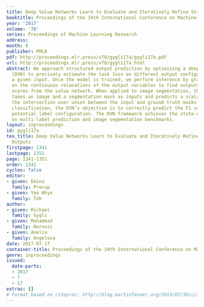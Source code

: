 ```yaml
---
title: Deep Value Networks Learn to Evaluate and Iteratively Refine Structured Outputs
booktitle: Proceedings of the 34th International Conference on Machine Learning
year: '2017'
volume: '70'
series: Proceedings of Machine Learning Research
address: 
month: 0
publisher: PMLR
pdf: http://proceedings.mlr.press/v70/gygli17a/gygli17a.pdf
url: http://proceedings.mlr.press/v70/gygli17a.html
abstract: We approach structured output prediction by optimizing a deep value network
  (DVN) to precisely estimate the task loss on different output configurations for
  a given input. Once the model is trained, we perform inference by gradient descent
  on the continuous relaxations of the output variables to find outputs with promising
  scores from the value network. When applied to image segmentation, the value network
  takes an image and a segmentation mask as inputs and predicts a scalar estimating
  the intersection over union between the input and ground truth masks. For multi-label
  classification, the DVN’s objective is to correctly predict the F1 score for any
  potential label configuration. The DVN framework achieves the state-of-the-art results
  on multi-label prediction and image segmentation benchmarks.
layout: inproceedings
id: gygli17a
tex_title: Deep Value Networks Learn to Evaluate and Iteratively Refine Structured
  Outputs
firstpage: 1341
lastpage: 1351
page: 1341-1351
order: 1341
cycles: false
editor:
- given: Doina
  family: Precup
- given: Yee Whye
  family: Teh
author:
- given: Michael
  family: Gygli
- given: Mohammad
  family: Norouzi
- given: Anelia
  family: Angelova
date: 2017-07-17
container-title: Proceedings of the 34th International Conference on Machine Learning
genre: inproceedings
issued:
  date-parts:
  - 2017
  - 7
  - 17
extras: []
# Format based on citeproc: http://blog.martinfenner.org/2013/07/30/citeproc-yaml-for-bibliographies/
---
```

